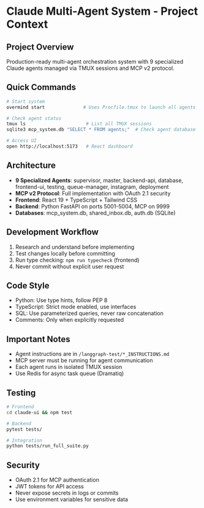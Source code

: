 # Claude Multi-Agent System - Project Context

## Project Overview
Production-ready multi-agent orchestration system with 9 specialized Claude agents managed via TMUX sessions and MCP v2 protocol.

## Quick Commands
```bash
# Start system
overmind start              # Uses Procfile.tmux to launch all agents

# Check agent status
tmux ls                      # List all TMUX sessions
sqlite3 mcp_system.db "SELECT * FROM agents;"  # Check agent database

# Access UI
open http://localhost:5173   # React dashboard
```

## Architecture
- **9 Specialized Agents**: supervisor, master, backend-api, database, frontend-ui, testing, queue-manager, instagram, deployment
- **MCP v2 Protocol**: Full implementation with OAuth 2.1 security
- **Frontend**: React 19 + TypeScript + Tailwind CSS
- **Backend**: Python FastAPI on ports 5001-5004, MCP on 9999
- **Databases**: mcp_system.db, shared_inbox.db, auth.db (SQLite)

## Development Workflow
1. Research and understand before implementing
2. Test changes locally before committing
3. Run type checking: `npm run typecheck` (frontend)
4. Never commit without explicit user request

## Code Style
- Python: Use type hints, follow PEP 8
- TypeScript: Strict mode enabled, use interfaces
- SQL: Use parameterized queries, never raw concatenation
- Comments: Only when explicitly requested

## Important Notes
- Agent instructions are in `/langgraph-test/*_INSTRUCTIONS.md`
- MCP server must be running for agent communication
- Each agent runs in isolated TMUX session
- Use Redis for async task queue (Dramatiq)

## Testing
```bash
# Frontend
cd claude-ui && npm test

# Backend
pytest tests/

# Integration
python tests/run_full_suite.py
```

## Security
- OAuth 2.1 for MCP authentication
- JWT tokens for API access
- Never expose secrets in logs or commits
- Use environment variables for sensitive data